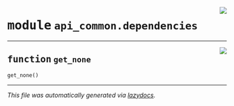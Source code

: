 <!-- markdownlint-disable -->

<a href="https://github.com/NIAGADS/niagads-pylib/blob/main/components/niagads/api_common/dependencies.py#L0"><img align="right" style="float:right;" src="https://img.shields.io/badge/-source-cccccc?style=flat-square"></a>

# <kbd>module</kbd> `api_common.dependencies`





---

<a href="https://github.com/NIAGADS/niagads-pylib/blob/main/components/niagads/api_common/dependencies.py#L1"><img align="right" style="float:right;" src="https://img.shields.io/badge/-source-cccccc?style=flat-square"></a>

## <kbd>function</kbd> `get_none`

```python
get_none()
```








---

_This file was automatically generated via [lazydocs](https://github.com/ml-tooling/lazydocs)._
